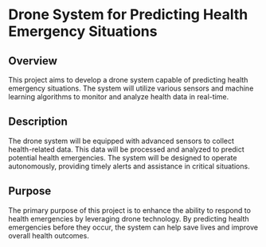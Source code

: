 # Drone System for Predicting Health Emergency Situations

## Overview

This project aims to develop a drone system capable of predicting health emergency situations. The system will utilize various sensors and machine learning algorithms to monitor and analyze health data in real-time.

## Description

The drone system will be equipped with advanced sensors to collect health-related data. This data will be processed and analyzed to predict potential health emergencies. The system will be designed to operate autonomously, providing timely alerts and assistance in critical situations.

## Purpose

The primary purpose of this project is to enhance the ability to respond to health emergencies by leveraging drone technology. By predicting health emergencies before they occur, the system can help save lives and improve overall health outcomes.
